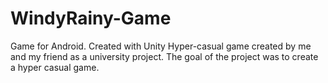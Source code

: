 # WindyRainy-Game
Game for Android. Created with Unity
Hyper-casual game created by me and my friend as a university project. The goal of the project was to create a hyper casual game.
